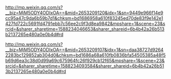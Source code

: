 http://mp.weixin.qq.com/s?__biz=MjM5ODY4ODIxOA==&mid=2653209120&idx=1&sn=9449e966f14e9cc95a47c9da6b59b7d1&chksm=bd1686958a610f83245ed70de83f9e142e1427fd722c5691fd4791ebb7c56ee2c9f3d8ea9842&mpshare=1&scene=23&srcid=&sharer_sharetime=1588234046653&sharer_shareid=6b4b42a26b513b2137265e480a0e0b4d#rd


http://mp.weixin.qq.com/s?__biz=MjM5ODY4ODIxOA==&mid=2653209107&idx=1&sn=daa38727d92642283bc129852ab304d0&chksm=bd1686a68a610fb0836bfa54505385a48f5b69d6ea3c38d0d99a69c675964fc26f929cb12f65&mpshare=1&scene=23&srcid=&sharer_sharetime=1588234093584&sharer_shareid=6b4b42a26b513b2137265e480a0e0b4d#rd